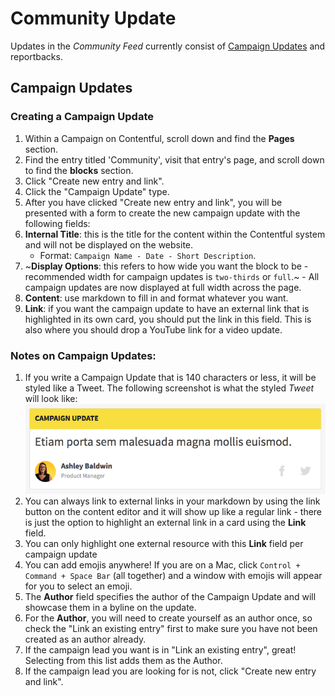 # Community Update

Updates in the _Community Feed_ currently consist of [Campaign Updates](campaign-update/affiliate-update.md) and reportbacks.

## Campaign Updates

### Creating a Campaign Update

1.  Within a Campaign on Contentful, scroll down and find the **Pages** section.
2.  Find the entry titled 'Community', visit that entry's page, and scroll down to find the **blocks** section.
3.  Click "Create new entry and link".
4.  Click the "Campaign Update" type.
5.  After you have clicked "Create new entry and link", you will be presented with a form to create the new campaign update with the following fields:
6.  **Internal Title**: this is the title for the content within the Contentful system and will not be displayed on the website.
    * Format: `Campaign Name - Date - Short Description`.
7.  ~**Display Options**: this refers to how wide you want the block to be - recommended width for campaign updates is `two-thirds` or `full`.~ - All campaign updates are now displayed at full width across the page.
8.  **Content**: use markdown to fill in and format whatever you want.
9.  **Link**: if you want the campaign update to have an external link that is highlighted in its own card, you should put the link in this field. This is also where you should drop a YouTube link for a video update.

### Notes on Campaign Updates:

1.  If you write a Campaign Update that is 140 characters or less, it will be styled like a Tweet. The following screenshot is what the styled _Tweet_ will look like: ![Campaign Update As Tweet](../../.gitbook/assets/campaign-update-tweet.png)
2.  You can always link to external links in your markdown by using the link button on the content editor and it will show up like a regular link - there is just the option to highlight an external link in a card using the **Link** field.
3.  You can only highlight one external resource with this **Link** field per campaign update
4.  You can add emojis anywhere! If you are on a Mac, click `Control + Command + Space Bar` \(all together\) and a window with emojis will appear for you to select an emoji.
5.  The **Author** field specifies the author of the Campaign Update and will showcase them in a byline on the update.
6.  For the **Author**, you will need to create yourself as an author once, so check the "Link an existing entry" first to make sure you have not been created as an author already.
7.  If the campaign lead you want is in "Link an existing entry", great! Selecting from this list adds them as the Author.
8.  If the campaign lead you are looking for is not, click "Create new entry and link".
